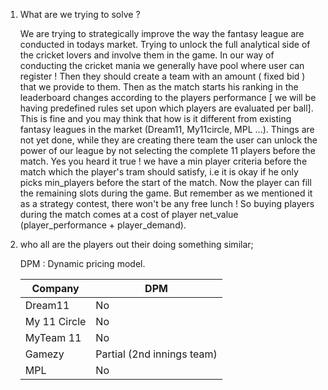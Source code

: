 1. What are we trying to solve ?

    We are trying to strategically improve the way the fantasy league are conducted in todays market. Trying to unlock the full analytical side of the cricket lovers and involve them in the game. 
    In our way of conducting the cricket mania we generally have pool where user can register ! Then they should create a team with an amount ( fixed bid ) that we provide to them. Then as the match starts his ranking in the leaderboard changes according to the players performance [ we will be having predefined rules set upon which players are evaluated per ball]. This is fine and you may think that how is it different from existing fantasy leagues in the market (Dream11, My11circle, MPL ...). Things are not yet done, while they are creating there team the user can unlock the power of our league by not selecting the complete 11 players before the match. Yes you heard it true ! we have a min player criteria before the match which the player's tram should satisfy, i.e it is okay if he only picks min_players before the start of the match. Now the player can fill the remaining slots during the game. But remember as we mentioned it as a strategy contest, there won't be any free lunch ! So buying players during the match comes at a cost of player net_value (player_performance + player_demand).    

2. who all are the players out their doing something similar;

    DPM : Dynamic pricing model.

    |  Company      |     DPM                     | 
    |-------------  |-----------------------------|
    | Dream11       | No                          |
    | My 11 Circle  | No                          |
    | MyTeam 11     | No                          |
    | Gamezy        | Partial (2nd innings team)  |
    | MPL           | No                          |